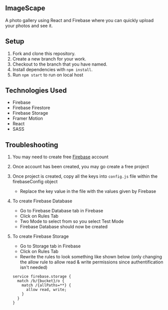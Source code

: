 ## ImageScape

A photo gallery using React and Firebase where you can quickly upload your photos and see it.

## Setup

1.  Fork and clone this repository.
1.  Create a new branch for your work.
1.  Checkout to the branch that you have named.
1.  Install dependencies with `npm install`.
1.  Run `npm start` to run on local host

## Technologies Used

- Firebase
- Firebase Firestore
- Firebase Storage
- Framer Motion
- React
- SASS

## Troubleshooting

1. You may need to create free [Firebase](https://firebase.google.com/) account
1. Once account has been created, you may go create a free project
1. Once project is created, copy all the keys into `config.js` file within the firebaseConfig object

   - Replace the key value in the file with the values given by Firebase

1. To create Firebase Database

   - Go to Firebase Database tab in Firebase
   - Click on Rules Tab
   - Two Mode to select from so you select Test Mode
   - Firebase Database should now be created

1. To create Firebase Storage

   - Go to Storage tab in Firebase
   - Click on Rules Tab
   - Rewrite the rules to look something like shown below (only changing the allow rule to allow read & write permissions since authentification isn't needed)

   ```
   service firebase.storage {
     match /b/{bucket}/o {
       match /{allPaths=**} {
         allow read, write;
       }
     }
   }
   ```
